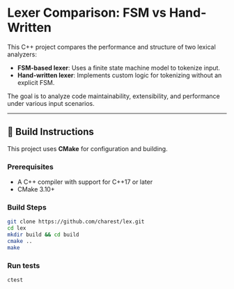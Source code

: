# Lexer Comparison: FSM vs Hand-Written

This C++ project compares the performance and structure of two lexical analyzers:

- **FSM-based lexer**: Uses a finite state machine model to tokenize input.
- **Hand-written lexer**: Implements custom logic for tokenizing without an explicit FSM.

The goal is to analyze code maintainability, extensibility, and performance under various input scenarios.

---

## 🔧 Build Instructions

This project uses **CMake** for configuration and building.

### Prerequisites

- A C++ compiler with support for C++17 or later
- CMake 3.10+

### Build Steps

```bash
git clone https://github.com/charest/lex.git
cd lex
mkdir build && cd build
cmake ..
make
```

### Run tests
```bash
ctest
```
